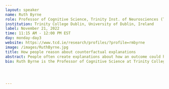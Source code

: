 ```yaml
---
layout: speaker
name: Ruth Byrne
role: Professor of Cognitive Science, Trinity Inst. of Neurosciences (TCIN)
institution: Trinity College Dublin, University of Dublin, Ireland
label: November 21, 2022
time: 11:15 AM - 12:00 PM EST
day: monday-day3
website: https://www.tcd.ie/research/profiles/?profile=rmbyrne
image: /images/RuthByrne.jpg
title: How people reason about counterfactual explanations
abstract: People often create explanations about how an outcome could have turned out differently, if some preceding events had been different. In this talk I focus on the cognitive processes that underlie the construction and comprehension of counterfactual explanations and causal explanations. I discuss recent experimental discoveries of differences in how people reason about counterfactual and causal assertions, including evidence from eye-tracking experiments of differences in the tendency to consider multiple possibilities, and evidence from sentence-stem completion experiments of differences in the content of such explanations. I consider some of the implications of these discoveries for the use of automated counterfactual explanations for decisions by Artificial Intelligence (AI) decision support systems in eXplainable AI (XAI). I describe empirical findings of differences in people’s subjective preferences for counterfactual and causal explanations for decisions by AI systems in familiar and unfamiliar domains, and people’s objective accuracy in predicting such decisions or making their own decisions. I argue that counterfactual explanations confer several cognitive benefits despite their potential cognitive costs.
bio: Ruth Byrne is the Professor of Cognitive Science at Trinity College Dublin, University of Dublin, in the School of Psychology and the Institute of Neuroscience, a chair created for her by the university in 2005. Her research is in the cognitive science of human thinking, including experimental and computational investigations of reasoning and imaginative thought. She has published over 100 articles in journals and her books include, 'The rational imagination - how people create alternatives to reality' (2005, MIT press), 'Deduction', co-authored with Phil Johnson-Laird (1991, Erlbaum Associates), and most recently, 'Thinking, reasoning, and decision-making in autism', co-edited with Kinga Morsanyi (2019, Routledge). She is the former Vice Provost of Trinity College Dublin (the 68th Vice Provost since the university was established in 1592; the first was Henry Ussher in 1594). Prior to that she was the head of the School of Psychology, and she has also served as deputy director of the Institute of Neuroscience. She is a senior editor for Cognitive Science, journal of the US Cognitive Science Society, and former chair of the European Research Council's advanced grants panel on the human mind. Her BA degree was awarded by University College Dublin in 1983 and she completed her PhD at Trinity College Dublin in 1986. She subsequently worked as a postdoctoral researcher at the MRC Cognition and Brain Sciences Unit in Cambridge, and as a lecturer in the psychology department at the University of Wales at Cardiff, and in the computer science department at University College Dublin. She is a member of the Royal Irish Academy, a Senior Fellow of Trinity College Dublin, and a Fellow of the US Association for Psychological Science. She was awarded the 2021 Gold Medal for Social Sciences by the Royal Irish Academy.




---
```

